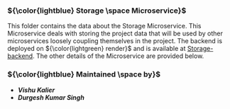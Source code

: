 ### ${\color{lightblue} Storage \space Microservice}$

This folder contains the data about the Storage Microservice. This Microservice deals with storing the project data that will be used by other microservices loosely coupling themselves in the project. The backend is deployed on ${\color{lightgreen} render}$ and is available at [Storage-backend](https://storage-microservice-rxap.onrender.com). The other details of the Microservice are provided below. 

### ${\color{lightblue} Maintained \space by}$
- ***Vishu Kalier***
- ***Durgesh Kumar Singh***

